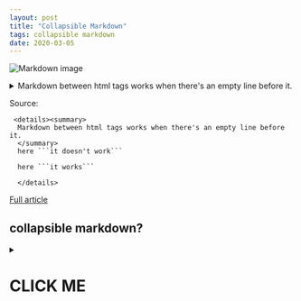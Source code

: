 ```yaml
---
layout: post
title: "Collapsible Markdown"
tags: collapsible markdown
date: 2020-03-05
---
```


![Markdown image](https://encrypted-tbn0.gstatic.com/images?q=tbn%3AANd9GcTAiDeNPS8fX3qEoEQlNrJ-kracnaTcp0Osdr5KpOUqcjkTo1-X)

 <details><summary>
  Markdown between html tags works when there's an empty line before it.
  </summary>
  here ```it doesn't work```

  here ```it works```

  </details>

Source:

```
 <details><summary>
  Markdown between html tags works when there's an empty line before it.
  </summary>
  here ```it doesn't work```

  here ```it works```

  </details>
```

[Full article](https://gist.github.com/joyrexus/16041f2426450e73f5df9391f7f7ae5f)

## collapsible markdown?

<details><summary>

# CLICK ME
</summary>
<p>

#### yes, even hidden code blocks!

```python
print("hello world!")
```

Source code:
```
## collapsible markdown?

<details>
<summary>

# CLICK ME
</summary>
<p>

#### yes, even hidden code blocks!

  ```python
  print("hello world!")  ```
```
